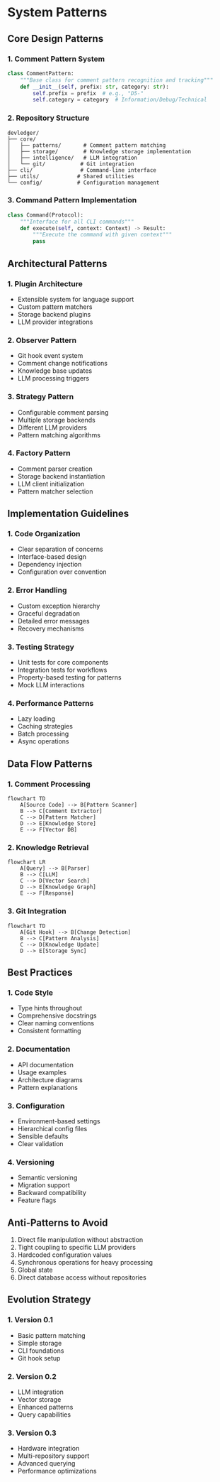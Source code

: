 # System Patterns

## Core Design Patterns

### 1. Comment Pattern System
```python
class CommentPattern:
    """Base class for comment pattern recognition and tracking"""
    def __init__(self, prefix: str, category: str):
        self.prefix = prefix  # e.g., "D5-"
        self.category = category  # Information/Debug/Technical
```

### 2. Repository Structure
```
devledger/
├── core/
│   ├── patterns/       # Comment pattern matching
│   ├── storage/        # Knowledge storage implementation
│   ├── intelligence/   # LLM integration
│   └── git/           # Git integration
├── cli/               # Command-line interface
├── utils/            # Shared utilities
└── config/           # Configuration management
```

### 3. Command Pattern Implementation
```python
class Command(Protocol):
    """Interface for all CLI commands"""
    def execute(self, context: Context) -> Result:
        """Execute the command with given context"""
        pass
```

## Architectural Patterns

### 1. Plugin Architecture
- Extensible system for language support
- Custom pattern matchers
- Storage backend plugins
- LLM provider integrations

### 2. Observer Pattern
- Git hook event system
- Comment change notifications
- Knowledge base updates
- LLM processing triggers

### 3. Strategy Pattern
- Configurable comment parsing
- Multiple storage backends
- Different LLM providers
- Pattern matching algorithms

### 4. Factory Pattern
- Comment parser creation
- Storage backend instantiation
- LLM client initialization
- Pattern matcher selection

## Implementation Guidelines

### 1. Code Organization
- Clear separation of concerns
- Interface-based design
- Dependency injection
- Configuration over convention

### 2. Error Handling
- Custom exception hierarchy
- Graceful degradation
- Detailed error messages
- Recovery mechanisms

### 3. Testing Strategy
- Unit tests for core components
- Integration tests for workflows
- Property-based testing for patterns
- Mock LLM interactions

### 4. Performance Patterns
- Lazy loading
- Caching strategies
- Batch processing
- Async operations

## Data Flow Patterns

### 1. Comment Processing
```mermaid
flowchart TD
    A[Source Code] --> B[Pattern Scanner]
    B --> C[Comment Extractor]
    C --> D[Pattern Matcher]
    D --> E[Knowledge Store]
    E --> F[Vector DB]
```

### 2. Knowledge Retrieval
```mermaid
flowchart LR
    A[Query] --> B[Parser]
    B --> C[LLM]
    C --> D[Vector Search]
    D --> E[Knowledge Graph]
    E --> F[Response]
```

### 3. Git Integration
```mermaid
flowchart TD
    A[Git Hook] --> B[Change Detection]
    B --> C[Pattern Analysis]
    C --> D[Knowledge Update]
    D --> E[Storage Sync]
```

## Best Practices

### 1. Code Style
- Type hints throughout
- Comprehensive docstrings
- Clear naming conventions
- Consistent formatting

### 2. Documentation
- API documentation
- Usage examples
- Architecture diagrams
- Pattern explanations

### 3. Configuration
- Environment-based settings
- Hierarchical config files
- Sensible defaults
- Clear validation

### 4. Versioning
- Semantic versioning
- Migration support
- Backward compatibility
- Feature flags

## Anti-Patterns to Avoid

1. Direct file manipulation without abstraction
2. Tight coupling to specific LLM providers
3. Hardcoded configuration values
4. Synchronous operations for heavy processing
5. Global state
6. Direct database access without repositories

## Evolution Strategy

### 1. Version 0.1
- Basic pattern matching
- Simple storage
- CLI foundations
- Git hook setup

### 2. Version 0.2
- LLM integration
- Vector storage
- Enhanced patterns
- Query capabilities

### 3. Version 0.3
- Hardware integration
- Multi-repository support
- Advanced querying
- Performance optimizations